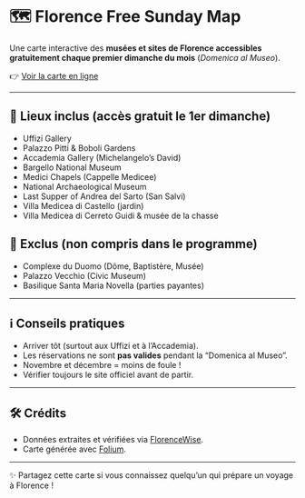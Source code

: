 # 🗺️ Florence Free Sunday Map

Une carte interactive des **musées et sites de Florence accessibles gratuitement chaque premier dimanche du mois** (*Domenica al Museo*).

👉 [Voir la carte en ligne](https://koamimoize.github.io/florence-free-sunday-map/)

---

## 📍 Lieux inclus (accès gratuit le 1er dimanche)
- Uffizi Gallery  
- Palazzo Pitti & Boboli Gardens  
- Accademia Gallery (Michelangelo’s David)  
- Bargello National Museum  
- Medici Chapels (Cappelle Medicee)  
- National Archaeological Museum  
- Last Supper of Andrea del Sarto (San Salvi)  
- Villa Medicea di Castello (jardin)  
- Villa Medicea di Cerreto Guidi & musée de la chasse  

## 🚫 Exclus (non compris dans le programme)
- Complexe du Duomo (Dôme, Baptistère, Musée)  
- Palazzo Vecchio (Civic Museum)  
- Basilique Santa Maria Novella (parties payantes)  

---

## ℹ️ Conseils pratiques
- Arriver tôt (surtout aux Uffizi et à l’Accademia).  
- Les réservations ne sont **pas valides** pendant la “Domenica al Museo”.  
- Novembre et décembre = moins de foule !  
- Vérifier toujours le site officiel avant de partir.  

---

## 🛠️ Crédits
- Données extraites et vérifiées via [FlorenceWise](https://www.florencewise.com/essential-things/everything-you-need-to-know-about-the-florence-free-sunday/).  
- Carte générée avec [Folium](https://python-visualization.github.io/folium/).  

---

✨ Partagez cette carte si vous connaissez quelqu’un qui prépare un voyage à Florence !
